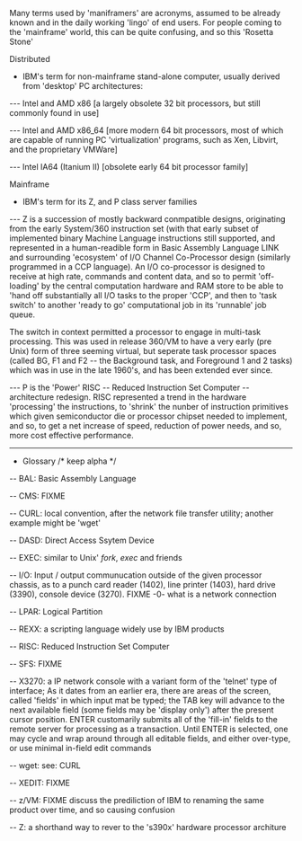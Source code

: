 
Many terms used by 'maniframers' are acronyms, assumed to be already 
known and in the daily working 'lingo' of end users.  For people coming to 
the 'mainframe' world, this can be quite confusing, and so this 'Rosetta Stone'


Distributed
- IBM's term for non-mainframe stand-alone computer, usually derived from 
'desktop' PC architectures:

--- Intel and AMD x86 
    [a largely obsolete 32 bit processors, but still commonly found in use]

--- Intel and AMD x86_64 
    [more modern 64 bit processors, most of which are capable of running PC 
    'virtualization' programs, such as Xen, Libvirt, and the proprietary VMWare]

--- Intel IA64 (Itanium II) [obsolete early 64 bit processor family]


Mainframe
- IBM's term for its Z, and P class server families

--- Z is a succession of mostly backward conmpatible designs, originating 
from the early System/360 instruction set (with that early subset of 
implemented binary Machine Language instructions still supported, and 
represented in a human-readible form in Basic Assembly Language LINK 
and surrounding 'ecosystem' of I/O Channel Co-Processor design 
(similarly programmed in a CCP language).  An I/O co-processor is 
designed to receive at high rate, commands and content data, and so to 
permit 'off-loading' by the central computation hardware 
and RAM store to be able to 'hand off substantially all I/O tasks to 
the proper 'CCP', and then to 'task switch' to another 'ready to go' 
computational job in its 'runnable' job queue.  

The switch in context permitted a processor  to engage in multi-task 
processing.  This was used in release 360/VM to have a very early 
(pre Unix) form of three seeming virtual, but seperate task processor 
spaces (called BG, F1 and F2 -- the Background task, and Foreground 1 
and 2 tasks) which was in use in the late 1960's, and has been extended 
ever since.

--- P is the 'Power' RISC -- Reduced Instruction Set Computer --
architecture redesign.  RISC represented a trend in the hardware
'processing' the instructions, to 'shrink' the nunber of instruction
primitives which given semiconductor die or processor chipset  needed to 
implement, and so, to get a net increase of speed, reduction of power 
needs, and so, more cost effective performance.

----

- Glossary
/*  keep alpha */

-- BAL: Basic Assembly Language 

-- CMS: FIXME

-- CURL: local convention, after the network file transfer utility; another
example might be 'wget'

-- DASD: Direct Access Ssytem <?> Device <?>

-- EXEC: similar to Unix' _fork_, _exec_ and friends

-- I/O: Input / output communucation outside of the given processor 
chassis, as to a punch card reader (1402), line printer (1403), hard drive
(3390), console device (3270).  FIXME -0- what is a network connection

-- LPAR: Logical Partition

-- REXX: a scripting language widely use by IBM products

-- RISC: Reduced Instruction Set Computer

-- SFS: FIXME

-- X3270: a IP network console with a variant form of the 'telnet' type 
of interface; As it dates from an earlier era, there are areas of the screen, 
called 'fields' in which input mat be typed; the TAB key will advance to the 
next available field (some fields may be 'display only') after the present 
cursor position. ENTER customarily submits all of the 'fill-in' fields to 
the remote server for processing as a transaction.  Until ENTER is selected, 
one may cycle and wrap around through all editable fields, and either 
over-type, or use minimal in-field edit commands

-- wget: see: CURL

-- XEDIT: FIXME

-- z/VM: FIXME discuss the prediliction of IBM to renaming the same product 
over time, and so causing confusion

-- Z: a shorthand way to rever to the 's390x' hardware processor architure

